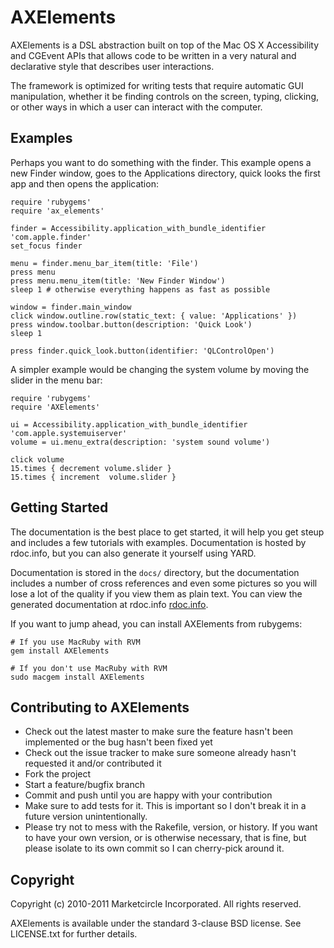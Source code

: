 # AXElements

AXElements is a DSL abstraction built on top of the Mac OS X
Accessibility and CGEvent APIs that allows code to be written in a
very natural and declarative style that describes user interactions.

The framework is optimized for writing tests that require automatic
GUI manipulation, whether it be finding controls on the screen,
typing, clicking, or other ways in which a user can interact with the
computer.

## Examples

Perhaps you want to do something with the finder. This example opens a
new Finder window, goes to the Applications directory, quick looks the
first app and then opens the application:

    require 'rubygems'
    require 'ax_elements'

    finder = Accessibility.application_with_bundle_identifier 'com.apple.finder'
    set_focus finder

    menu = finder.menu_bar_item(title: 'File')
    press menu
    press menu.menu_item(title: 'New Finder Window')
    sleep 1 # otherwise everything happens as fast as possible

    window = finder.main_window
    click window.outline.row(static_text: { value: 'Applications' })
    press window.toolbar.button(description: 'Quick Look')
    sleep 1

    press finder.quick_look.button(identifier: 'QLControlOpen')

A simpler example would be changing the system volume by moving the
slider in the menu bar:

    require 'rubygems'
    require 'AXElements'

    ui = Accessibility.application_with_bundle_identifier 'com.apple.systemuiserver'
    volume = ui.menu_extra(description: 'system sound volume')

    click volume
    15.times { decrement volume.slider }
    15.times { increment  volume.slider }

## Getting Started

The documentation is the best place to get started, it will help you
get steup and includes a few tutorials with examples. Documentation is
hosted by rdoc.info, but you can also generate it yourself using YARD.

Documentation is stored in the `docs/` directory, but the
documentation includes a number of cross references and even some
pictures so you will lose a lot of the quality if you view them as
plain text. You can view the generated documentation at rdoc.info
[rdoc.info](http://rdoc.info/github/Marketcircle/AXElements/master/frames).

If you want to jump ahead, you can install AXElements from rubygems:

    # If you use MacRuby with RVM
    gem install AXElements

    # If you don't use MacRuby with RVM
    sudo macgem install AXElements

## Contributing to AXElements

* Check out the latest master to make sure the feature hasn't been implemented or the bug hasn't been fixed yet
* Check out the issue tracker to make sure someone already hasn't requested it and/or contributed it
* Fork the project
* Start a feature/bugfix branch
* Commit and push until you are happy with your contribution
* Make sure to add tests for it. This is important so I don't break it in a future version unintentionally.
* Please try not to mess with the Rakefile, version, or history. If you want to have your own version, or is otherwise necessary, that is fine, but please isolate to its own commit so I can cherry-pick around it.

## Copyright

Copyright (c) 2010-2011 Marketcircle Incorporated. All rights
reserved.

AXElements is available under the standard 3-clause BSD license. See
LICENSE.txt for further details.

